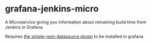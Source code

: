 # grafana-jenkins-micro
A Microservice giving you information about remaining build time from Jenkins in Grafana.

Requires [the simple-json-datasource plugin](https://github.com/grafana/simple-json-datasource) to be installed in grafana
 
